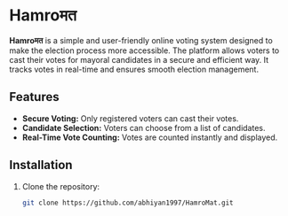# Hamroमत

**Hamroमत** is a simple and user-friendly online voting system designed to make the election process more accessible. The platform allows voters to cast their votes for mayoral candidates in a secure and efficient way. It tracks votes in real-time and ensures smooth election management.

## Features

- **Secure Voting:** Only registered voters can cast their votes.
- **Candidate Selection:** Voters can choose from a list of candidates.
- **Real-Time Vote Counting:** Votes are counted instantly and displayed.

## Installation

1. Clone the repository:
   ```bash
   git clone https://github.com/abhiyan1997/HamroMat.git
